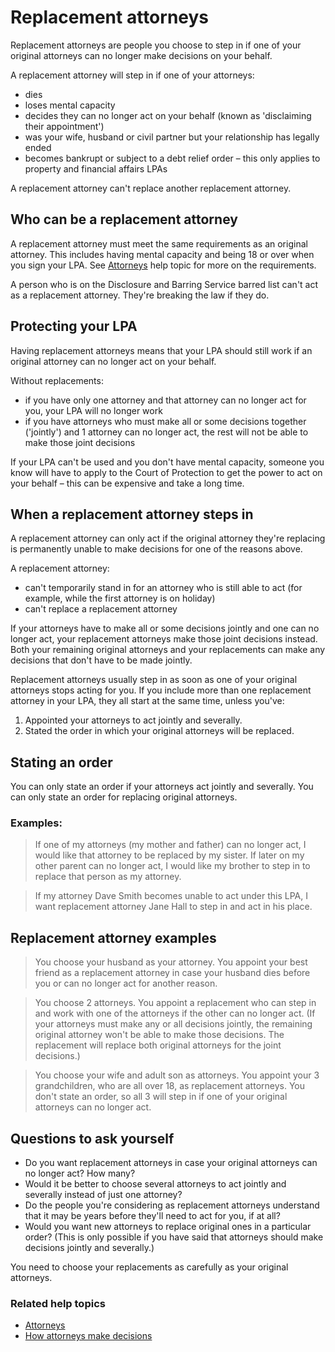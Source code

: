 # Replacement attorneys
Replacement attorneys are people you choose to step in if one of your original attorneys can no longer make decisions on your behalf.

A replacement attorney will step in if one of your attorneys:

* dies
* loses mental capacity
* decides they can no longer act on your behalf (known as 'disclaiming their appointment')
* was your wife, husband or civil partner but your relationship has legally ended
* becomes bankrupt or subject to a debt relief order – this only applies to property and financial affairs LPAs

A replacement attorney can't replace another replacement attorney. 

## Who can be a replacement attorney

A replacement attorney must meet the same requirements as an original attorney. This includes having mental capacity and being 18 or over when you sign your LPA. See [Attorneys](/help/#topic-attorneys) help topic for more on the requirements.

A person who is on the Disclosure and Barring Service barred list can't act as a replacement attorney. They're breaking the law if they do.

## Protecting your LPA

Having replacement attorneys means that your LPA should still work if an original attorney can no longer act on your behalf.

Without replacements:

* if you have only one attorney and that attorney can no longer act for you, your LPA will no longer work
* if you have attorneys who must make all or some decisions together ('jointly') and 1 attorney can no longer act, the rest will not be able to make those joint decisions

If your LPA can't be used and you don't have mental capacity, someone you know will have to apply to the Court of Protection to get the power to act on your behalf – this can be expensive and take a long time.

## When a replacement attorney steps in
A replacement attorney can only act if the original attorney they're replacing is permanently unable to make decisions for one of the reasons above.

A replacement attorney:

* can't temporarily stand in for an attorney who is still able to act (for example, while the first attorney is on holiday)
* can't replace a replacement attorney

If your attorneys have to make all or some decisions jointly and one can no longer act, your replacement attorneys make those joint decisions instead. Both your remaining original attorneys and your replacements can make any decisions that don't have to be made jointly.

Replacement attorneys usually step in as soon as one of your original attorneys stops acting for you. If you include more than one replacement attorney in your LPA, they all start at the same time, unless you've:

1. Appointed your attorneys to act jointly and severally.
2. Stated the order in which your original attorneys will be replaced.

## Stating an order

You can only state an order if your attorneys act jointly and severally. You can only state an order for replacing original attorneys.

### Examples:

> If one of my attorneys (my mother and father) can no longer act, I would like that attorney to be replaced by my sister. If later on my other parent can no longer act, I would like my brother to step in to replace that person as my attorney.

> If my attorney Dave Smith becomes unable to act under this LPA, I want replacement attorney Jane Hall to step in and act in his place.


## Replacement attorney examples

> You choose your husband as your attorney. You appoint your best friend as a replacement attorney in case your husband dies before you or can no longer act for another reason.

> You choose 2 attorneys. You appoint a replacement who can step in and work with one of the attorneys if the other can no longer act. (If your attorneys must make any or all decisions jointly, the remaining original attorney won't be able to make those decisions. The replacement will replace both original attorneys for the joint decisions.)

> You choose your wife and adult son as attorneys. You appoint your 3 grandchildren, who are all over 18, as replacement attorneys. You don't state an order, so all 3 will step in if one of your original attorneys can no longer act.


## Questions to ask yourself

* Do you want replacement attorneys in case your original attorneys can no longer act? How many?
* Would it be better to choose several attorneys to act jointly and severally instead of just one attorney?
* Do the people you're considering as replacement attorneys understand that it may be years before they'll need to act for you, if at all?
* Would you want new attorneys to replace original ones in a particular order? (This is only possible if you have said that attorneys should make decisions jointly and severally.)

You need to choose your replacements as carefully as your original attorneys.

### Related help topics
* [Attorneys](/help/#topic-attorneys)
* [How attorneys make decisions](/help/#topic-how-attorneys-make-decisions)
